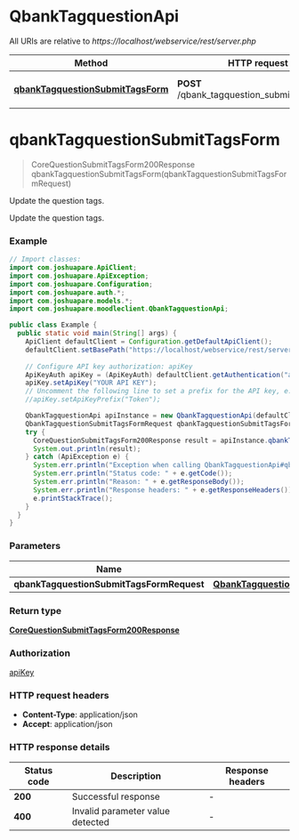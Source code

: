 # QbankTagquestionApi

All URIs are relative to *https://localhost/webservice/rest/server.php*

| Method | HTTP request | Description |
|------------- | ------------- | -------------|
| [**qbankTagquestionSubmitTagsForm**](QbankTagquestionApi.md#qbankTagquestionSubmitTagsForm) | **POST** /qbank_tagquestion_submit_tags_form | Update the question tags. |


<a id="qbankTagquestionSubmitTagsForm"></a>
# **qbankTagquestionSubmitTagsForm**
> CoreQuestionSubmitTagsForm200Response qbankTagquestionSubmitTagsForm(qbankTagquestionSubmitTagsFormRequest)

Update the question tags.

Update the question tags.

### Example
```java
// Import classes:
import com.joshuapare.ApiClient;
import com.joshuapare.ApiException;
import com.joshuapare.Configuration;
import com.joshuapare.auth.*;
import com.joshuapare.models.*;
import com.joshuapare.moodleclient.QbankTagquestionApi;

public class Example {
  public static void main(String[] args) {
    ApiClient defaultClient = Configuration.getDefaultApiClient();
    defaultClient.setBasePath("https://localhost/webservice/rest/server.php");
    
    // Configure API key authorization: apiKey
    ApiKeyAuth apiKey = (ApiKeyAuth) defaultClient.getAuthentication("apiKey");
    apiKey.setApiKey("YOUR API KEY");
    // Uncomment the following line to set a prefix for the API key, e.g. "Token" (defaults to null)
    //apiKey.setApiKeyPrefix("Token");

    QbankTagquestionApi apiInstance = new QbankTagquestionApi(defaultClient);
    QbankTagquestionSubmitTagsFormRequest qbankTagquestionSubmitTagsFormRequest = new QbankTagquestionSubmitTagsFormRequest(); // QbankTagquestionSubmitTagsFormRequest | 
    try {
      CoreQuestionSubmitTagsForm200Response result = apiInstance.qbankTagquestionSubmitTagsForm(qbankTagquestionSubmitTagsFormRequest);
      System.out.println(result);
    } catch (ApiException e) {
      System.err.println("Exception when calling QbankTagquestionApi#qbankTagquestionSubmitTagsForm");
      System.err.println("Status code: " + e.getCode());
      System.err.println("Reason: " + e.getResponseBody());
      System.err.println("Response headers: " + e.getResponseHeaders());
      e.printStackTrace();
    }
  }
}
```

### Parameters

| Name | Type | Description  | Notes |
|------------- | ------------- | ------------- | -------------|
| **qbankTagquestionSubmitTagsFormRequest** | [**QbankTagquestionSubmitTagsFormRequest**](QbankTagquestionSubmitTagsFormRequest.md)|  | |

### Return type

[**CoreQuestionSubmitTagsForm200Response**](CoreQuestionSubmitTagsForm200Response.md)

### Authorization

[apiKey](../README.md#apiKey)

### HTTP request headers

 - **Content-Type**: application/json
 - **Accept**: application/json

### HTTP response details
| Status code | Description | Response headers |
|-------------|-------------|------------------|
| **200** | Successful response |  -  |
| **400** | Invalid parameter value detected |  -  |

